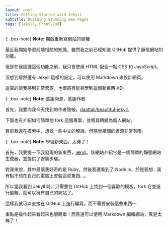 ```yaml
---
layout: post
title: Getting Started with Jekyll
subtitle: Building Stunning Web Pages
tags: [Jekyll, Front-End]
---
```


{: .box-note}
**Note:** 開啟重新寫網站的契機

最近我開始學習前端相關的知識，雖然我之前已經知道 GitHub 提供了靜態網站的功能。

但是在我認識這個功能之前，我只會使用 HTML 配合一點 CSS 和 JavaScript。

沒想到居然還有 Jekyll 這樣的設定，可以使用 Markdown 來設計網頁。

這真的讓我感到非常驚訝，也很高興能夠學到這個新東西 XD。

{: .box-note}
**Note:** 感謝開源，感謝作者

首先，我要向我今天找到的作者致敬，[daattali/beautiful-jekyll](https://github.com/daattali/beautiful-jekyll)，

下面也有介紹如何簡單地 fork 這個專案，並將其轉變為個人網站。

目前我還在摸索中，想找一些中文的解說，但感覺相關的資源非常有限。

{: .box-note}
**Note:** 學習新東西，太棒了！

首先，我要提一下我發現的新東西，[jekyll](https://jekyllcn.com)。該網站介紹它是一個簡單的靜態網站生成器，並提供了安裝步驟。

對我來說，其中最讓我好奇的是 Ruby，然後我還看到了 Node.js，於是我想...我有點不想在自己的電腦上安裝這些東西...。

所以當我看到 Jekyll 時，只需要在 GitHub 上找到一個喜歡的模板，fork 它並進行編輯，就可以擁有自己的網站了。

這樣我就可以直接在 GitHub 上進行編寫，而不需要安裝這些東西～

重點是操作起來看起來也很簡單！而且還可以使用 Markdown 編輯網站，真是太棒了！
